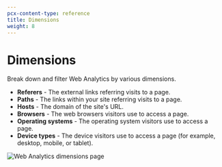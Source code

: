 ```yaml
---
pcx-content-type: reference
title: Dimensions
weight: 8
---
```


# Dimensions

Break down and filter Web Analytics by various dimensions.

- **Referers** - The external links referring visits to a page.
- **Paths** - The links within your site referring visits to a page.
- **Hosts** - The domain of the site's URL.
- **Browsers** - The web browsers visitors use to access a page.
- **Operating systems** - The operating system visitors use to access a page.
- **Device types** - The device visitors use to access a page (for example, desktop, mobile, or tablet).

![Web Analytics dimensions page](/analytics/static/images/web-analytics/dash-web_analytics-dimensions.png)